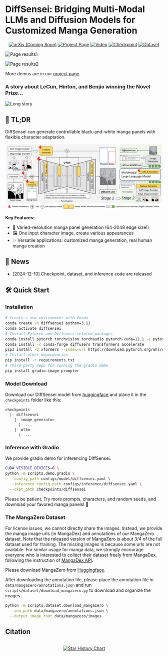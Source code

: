 # DiffSensei: Bridging Multi-Modal LLMs and Diffusion Models for Customized Manga Generation

<div align="center">

[![arXiv (Coming Soon)](https://img.shields.io/badge/arXiv-2410.08261-b31b1b.svg)](TODO)
[![Project Page](https://img.shields.io/badge/Project-Page-blue?logo=github-pages)](https://jianzongwu.github.io/projects/diffsensei)
[![Video](https://img.shields.io/badge/YouTube-Video-FF0000?logo=youtube)](https://www.youtube.com/watch?v=TLJ0MYZmoXc&source_ve_path=OTY3MTQ)
[![Checkpoint](https://img.shields.io/badge/🤗%20Huggingface-Model-yellow)](https://huggingface.co/jianzongwu/DiffSensei)
[![Dataset](https://img.shields.io/badge/🤗%20Huggingface-Dataset-yellow)](https://huggingface.co/datasets/jianzongwu/MangaZero)


</div>

![Page results1](assets/images/results_page/1.png)

![Page results2](assets/images/results_page/2.png)

More demos are in our [project page](https://jianzongwu.github.io/projects/diffsensei).

### A story about LeCun, Hinton, and Benjio winning the Novel Prize...

![Long story](assets/images/nobel_prize/image.png)

## 🚀 TL;DR

DiffSensei can generate controllable black-and-white manga panels with flexible character adaptation.

![](assets/images/model_architecture.png)

**Key Features:**
- 🌟 Varied-resolution manga panel generation (64-2048 edge size!)
- 🖼️ One input character image, create various appearances
- ✨ Versatile applications: customized manga generation, real human manga creation


## 🎉 News

- [2024-12-10] Checkpoint, dataset, and inference code are released

## 🛠️ Quick Start

### Installation

``` bash
# Create a new environment with Conda
conda create -n diffsensei python=3.11
conda activate diffsensei
# Install Pytorch and Diffusers related packages
conda install pytorch torchvision torchaudio pytorch-cuda=12.1 -c pytorch -c nvidia
conda install -c conda-forge diffusers transformers accelerate
pip3 install -U xformers --index-url https://download.pytorch.org/whl/cu121
# Install other dependencies
pip install -r requirements.txt
# Third-party repo for running the gradio demo
pip install gradio-image-prompter
```

### Model Download

Download our DiffSensei model from [huggingface](https://huggingface.co/jianzongwu/DiffSensei) and place it in the `checkpoints` folder like this:

```
checkpoints
  |- diffsensei
    |- image_generator
      |- ...
    |- mllm
      |- ...
```


### Inference with Gradio

We provide gradio demo for inferencing DiffSensei.

``` bash
CUDA_VISIBLE_DEVICES=0 \
python -m scripts.demo.gradio \
  --config_path configs/model/diffsensei.yaml \
  --inference_config_path configs/inference/diffsensei.yaml \
  --ckpt_path checkpoints/diffsensei
```

Please be patient. Try more prompts, characters, and random seeds, and download your favored manga panels! 🤗

### The MangaZero Dataset

For license issues, we cannot directly share the images. Instead, we provide the manga image urls (in MangaDex) and annotations of our MangaZero dataset.
Note that the released version of MangaZero is about 3/4 of the full dataset used for training. The missing images is because some urls are not available. For similar usage for manga data, we strongly encourage everyone who is interested to collect their dataset freely from MangaDex, following the instruction of [MangaDex API](https://api.mangadex.org/docs/).

Please download MangaZero from [Huggingface](https://huggingface.co/datasets/jianzongwu/MangaZero).

After downloading the annotation file, please place the annotation file in `data/mangazero/annotations.json` and run `scripts/dataset/download_mangazero.py` to download and organize the images.


``` bash
python -m scripts.dataset.download_mangazero \
  --ann_path data/mangazero/annotations.json \
  --output_image_root data/mangazero/images
```

## Citation

```
```



<p align="center">
  <a href="https://star-history.com/#jianzongwu/DiffSensei&Date">
    <img src="https://api.star-history.com/svg?repos=jianzongwu/DiffSensei&type=Date" alt="Star History Chart">
  </a>
</p>